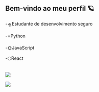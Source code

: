 ## Bem-vindo ao meu perfil 🪐
-🛸Estudante de desenvolvimento seguro

-⭐Python

-🌞JavaScript

-🌕React

  
##
  <div> 
     <a href="https://www.instagram.com/jovifsc/" target="_blank"><img src="https://img.shields.io/badge/-Instagram-%23E4405F?style=for-the-badge&logo=instagram&logoColor=white" target="_blank"></a>
     
  <a href="https://www.linkedin.com/in/jo%C3%A3o-fonseca-5498aa247/" target="_blank"><img src="https://img.shields.io/badge/-LinkedIn-%230077B5?style=for-the-badge&logo=linkedin&logoColor=white" target="_blank"></a> 
 
  </div>

